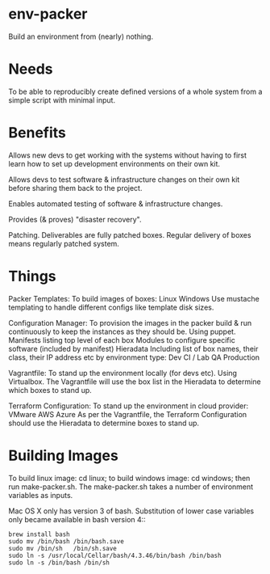 env-packer
==========

Build an environment from (nearly) nothing.

Needs
=====

To be able to reproducibly create defined versions of a whole system from a simple script with minimal input.

Benefits
========

Allows new devs to get working with the systems without having to first learn how to set up development environments on their own kit.

Allows devs to test software & infrastructure changes on their own kit before sharing them back to the project.

Enables automated testing of software & infrastructure changes.

Provides (& proves) "disaster recovery".

Patching. Deliverables are fully patched boxes. Regular delivery of boxes means regularly patched system.

Things
======

Packer Templates:
	To build images of boxes:
		Linux
		Windows
	Use mustache templating to handle different configs like template disk sizes.

Configuration Manager:
	To provision the images in the packer build & run
	continuously to keep the instances as they should be.
	Using puppet.
		Manifests listing top level of each box
		Modules to configure specific software (included by manifest)
		Hieradata
			Including list of box names, their class, their
			IP address etc by environment type:
				Dev
				CI / Lab
				QA
				Production

Vagrantfile:
	To stand up the environment locally (for devs etc).
	Using Virtualbox.
	The Vagrantfile will use the box list in the Hieradata to determine
	which boxes to stand up.

Terraform Configuration:
	To stand up the environment in cloud provider:
		VMware
		AWS
		Azure
	As per the Vagrantfile, the Terraform Configuration should use the
	Hieradata to determine boxes to stand up.

Building Images
===============

To build linux image: cd linux; to build windows image: cd windows; then run make-packer.sh. The make-packer.sh takes a number of environment variables as inputs.

Mac OS X only has version 3 of bash. Substitution of lower case variables only became available in bash version 4::

	brew install bash
	sudo mv /bin/bash /bin/bash.save
	sudo mv /bin/sh   /bin/sh.save
	sudo ln -s /usr/local/Cellar/bash/4.3.46/bin/bash /bin/bash
	sudo ln -s /bin/bash /bin/sh
